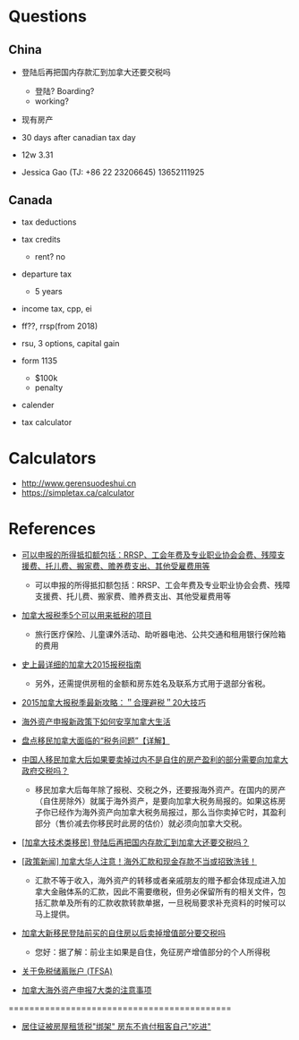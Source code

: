 # Questions

## China

 - 登陆后再把国内存款汇到加拿大还要交税吗
    - 登陆? Boarding?
    - working?
 - 现有房产
 
 - 30 days after canadian tax day
 - 12w 3.31
 
 - Jessica Gao (TJ: +86 22 23206645) 13652111925

## Canada

 - tax deductions
 - tax credits
    - rent? no
    
 - departure tax
    - 5 years
    
 - income tax, cpp, ei
 
 - ff??, rrsp(from 2018)
     
 - rsu, 3 options, capital gain
 
 - form 1135
    - $100k
    - penalty
    
 - calender
 
 - tax calculator

# Calculators

 - http://www.gerensuodeshui.cn
 - https://simpletax.ca/calculator
 
# References

 - [可以申报的所得抵扣额包括：RRSP、工会年费及专业职业协会会费、残障支援费、托儿费、搬家费、赡养费支出、其他受雇费用等](http://www.canadameet.cn/Money/taxation/view-3646-1)
    - 可以申报的所得抵扣额包括：RRSP、工会年费及专业职业协会会费、残障支援费、托儿费、搬家费、赡养费支出、其他受雇费用等
 - [加拿大报税季5个可以用来抵税的项目](http://www.19lou.com/forum-1179-thread-6541395129909685-1-1.html)
    - 旅行医疗保险、儿童课外活动、助听器电池、公共交通和租用银行保险箱的费用
 - [史上最详细的加拿大2015报税指南](http://www.cansine.com/raidersshow/6154.html)
    - 另外，还需提供房租的金额和房东姓名及联系方式用于退部分省税。
 - [2015加拿大报税季最新攻略：＂合理避税＂20大技巧](http://www.chineseunb.com/live/index.html/_/live/licai/tax/2015加拿大报税季最新攻略：＂合理避税＂20大技巧-r123)
    
 - [海外资产申报新政策下如何安享加拿大生活](http://www.maslink.com.cn/shenzhen/news/631/2014/0214/18785.html)
 - [盘点移民加拿大面临的“税务问题”【详解】](http://mt.sohu.com/20160418/n444714884.shtml)
 - [中国人移民加拿大后如果要卖掉过内不是自住的房产盈利的部分需要向加拿大政府交税吗？](http://zhidao.baidu.com/link?url=NN3cXHybaOaevsEzpYwDE4iYjKAD8IGICpPP2yb2Fp8VEYw8FshVYhgixw4_byQgHL3qZkMjalhkLiZqh8JThR6Hgu548F_Jr-opQA8M3Ty)
    - 移民加拿大后每年除了报税、交税之外，还要报海外资产。在国内的房产（自住房除外）就属于海外资产，是要向加拿大税务局报的。如果这栋房子你已经作为海外资产向加拿大税务局报过，那么当你卖掉它时，其盈利部分（售价减去你移民时此房的估价）就必须向加拿大交税。
 - [[加拿大技术类移民] 登陆后再把国内存款汇到加拿大还要交税吗？](http://www.yiminjiayuan.com/thread-188685-1-1.html)
 - [[政策新闻] 加拿大华人注意！海外汇款和现金存款不当或招致洗钱！](http://www.yiminjiayuan.com/thread-238076-1-1.html)
    - 汇款不等于收入，海外资产的转移或者亲戚朋友的赠予都会体现成进入加拿大金融体系的汇款，因此不需要缴税，但务必保留所有的相关文件，包括汇款单及所有的汇款收款转款单据，一旦税局要求补充资料的时候可以马上提供。
 - [加拿大新移民登陆前买的自住房以后卖掉增值部分要交税吗](http://zhidao.baidu.com/question/983716092355491859.html?qbl=relate_question_0&word=%BC%D3%C4%C3%B4%F3%D2%C6%C3%F1%20%B9%FA%C4%DA%B7%BF%B2%FA%20%BD%BB%CB%B0)
    - 您好：据了解：前业主如果是自住，免征房产增值部分的个人所得税
 - [关于免税储蓄账户 (TFSA)](http://www.moneygameathome.com/tax/tfsa-articles/About-TFSA)
 - [加拿大海外资产申报7大类的注意事项](http://jingyan.baidu.com/article/380abd0a6873711d90192caf.html)
 
===========================================
 
 - [居住证被房屋租赁税"绑架" 房东不肯付租客自己"吃进"](http://sh.eastday.com/m/20140909/u1a8329156.html)